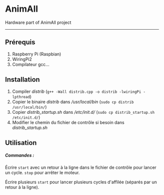 AnimAll
=======

Hardware part of AnimAll project


----

## Prérequis

1. Raspberry Pi (Raspbian)
2. WiringPi2
3. Compilateur gcc...


## Installation

1. Compiler *distrib* (`g++ -Wall distrib.cpp -o distrib -lwiringPi -lpthread`)
2. Copier le binaire *distrib* dans */usr/local/bin* (`sudo cp distrib /usr/local/bin/`)
3. Copier *distrib_startup.sh* dans */etc/init.d/* (`sudo cp distrib_startup.sh /etc/init.d/`)
4. Modifier le chemin du fichier de contrôle si besoin dans *distrib_startup.sh*

## Utilisation

##### Commandes :
Écrire `start` avec un retour à la ligne dans le fichier de contrôle pour lancer un cycle. `stop` pour arrêter le moteur.

Écrire plusieurs `start` pour lancer plusieurs cycles d'affilée (séparés par un retour à la ligne).
